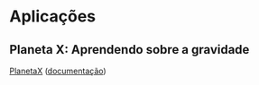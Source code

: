 # Aplicações

## Planeta X: Aprendendo sobre a gravidade

[PlanetaX](PlanetaX/helloworld.html) ([documentação](PlanetaX/README.md))

